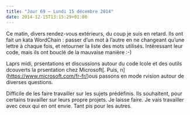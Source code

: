 ```yaml
---
title: "Jour 69 — Lundi 15 décembre 2014"
date: 2014-12-15T13:15:29+01:00
---
```


Ce matin, divers rendez-vous extérieurs, du coup je suis en retard. Ils
ont fait un kata WordChain : passer d’un mot à l’autre en ne changeant
qu’une lettre à chaque fois, et retourner la liste des mots utilisés.
Intéressant leur code, mais ils ont bouclé de la mauvaise manière :-)

Laprs midi, prsentations et discussions autour du code lcole et des
outils dcouverts la prsentation chez Microsoft\[. Puis,
n\](https://www.microsoft.com/fr-fr/)ous passons en mode rvision autour
de diverses questions.

Difficile de les faire travailler sur les sujets prédéfinis. Ils
souhaitent, pour certains travailler sur leurs propre projets. Je laisse
faire. Je vais travailler avec ceux qui en ont envie. Tant pis pour les
autres.


